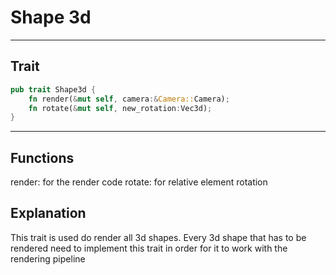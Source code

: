 # Shape 3d
---
## Trait
````rust
pub trait Shape3d {
    fn render(&mut self, camera:&Camera::Camera);
    fn rotate(&mut self, new_rotation:Vec3d);
}
````
---
## Functions
render: for the render code
rotate: for relative element rotation
## Explanation
This trait is used do render all 3d shapes. Every 3d shape that has to be rendered need to implement this trait in order for it to work with the rendering pipeline